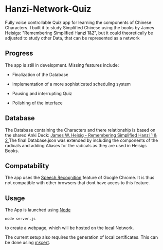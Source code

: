 # Hanzi-Network-Quiz

Fully voice controllable Quiz app for learning the components of Chinese Characters. I built it to study Simplified Chinese using the books by James Heisigs: "Remembering Simplified Hanzi 1&2", but it could theoretically be adjusted to study other Data, that can be represented as a network

## Progress

The app is still in development. Missing features include:

- Finalization of the Database

- Implementation of a more sophisticated scheduling system

- Pausing and interrupting Quiz

- Polishing of the interface



## Database

The Database containing the Characters and there relationship is based on the shared Anki Deck: [James W. Heisig - Remembering Simplified Hanzi 1 & 2 ](https://ankiweb.net/shared/info/1627669267)
The final Database.json was extended by including the components of the radicals and adding Aliases for the radicals as they are used in Heisigs Books.

## Compatability

The app uses the [Speech Recognition](https://developer.mozilla.org/en-US/docs/Web/API/SpeechRecognition ) feature of Google Chrome. It is thus not compatible with other browsers that dont have acces to this feature.

## Usage

The App is launched using [Node](https://nodejs.org/en)

```properties
node server.js
```

to create a webpage, which will be hosted on the local Network.

The current setup also requires the generation of local certificates. This can be done using [mkcert](https://github.com/FiloSottile/mkcert/releases?utm_source=chatgpt.com).



